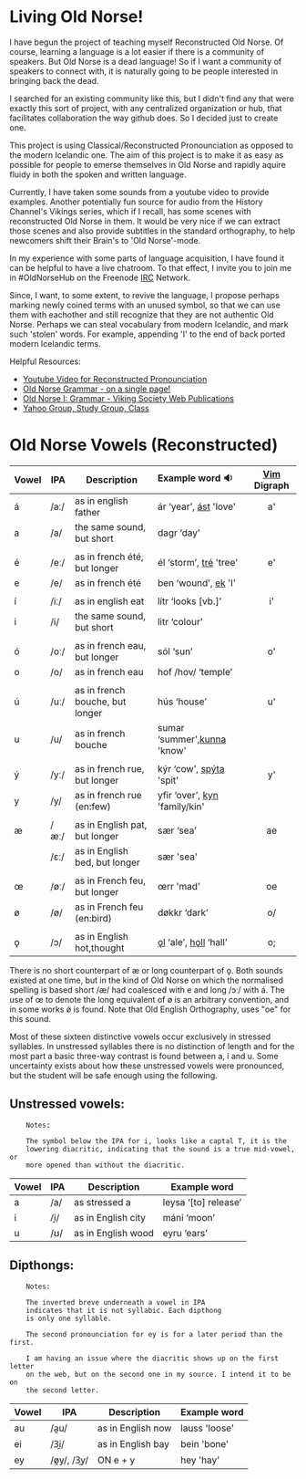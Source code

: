 Living Old Norse!
================

I have begun the project of teaching myself Reconstructed Old Norse. Of course,
learning a language is a lot easier if there is a community of speakers. But
Old Norse is a dead language! So if I want a community of speakers to connect
with, it is naturally going to be people interested in bringing back the dead.

I searched for an existing community like this, but I didn't find any that were
exactly this sort of project, with any centralized organization or hub, that
facilitates collaboration the way github does. So I decided just to create one.

This project is using Classical/Reconstructed Pronounciation as opposed to
the modern Icelandic one. The aim of this project is to make it as easy as
possible for people to emerse themselves in Old Norse and rapidly aquire fluidy
in both the spoken and written language.

Currently, I have taken some sounds from a youtube video to provide examples.
Another potentially fun source for audio from the History Channel's Vikings
series, which if I recall, has some scenes with reconstructed Old Norse in
them.  It would be very nice if we can extract those scenes and also provide
subtitles in the standard orthography, to help newcomers shift their Brain's to
'Old Norse'-mode.

In my experience with some parts of language acquisition, I have found it can
be helpful to have a live chatroom. To that effect, I invite you to join me
in  #OldNorseHub on the Freenode [IRC](http://xchat.org/) Network.

Since, I want, to some extent, to revive the language, I propose perhaps
marking newly coined terms with an unused symbol, so that we can use them with
eachother and still recognize that they are not authentic Old Norse. Perhaps we
can steal vocabulary from modern Icelandic, and mark such 'stolen' words.  For
example, appending 'I' to the end of back ported modern Icelandic terms.


Helpful Resources:  
 * [Youtube Video for Reconstructed Pronounciation](http://www.youtube.com/watch?v=JICgNRzENoQ)
 * [Old Norse Grammar - on a single page!](http://oldnorsenews.org/2008/08/old-norse-grammar-on-a-single-page/)
 * [Old Norse I: Grammar - Viking Society Web Publications](http://www.vsnrweb-publications.org.uk/NION-1.pdf)
 * [Yahoo Group, Study Group, Class](https://groups.yahoo.com/neo/groups/norse_course/info)


Old Norse Vowels (Reconstructed)
===============================

Vowel | IPA  | Description                     | Example word :sound:                |  [Vim](http://www.vim.org) Digraph  
----- | ---- | ------------------------------- |:-----------------------------       |:----------------------------------:
á     | /aː/ |  as in english father           | ár ‘year’, [ást][ást] 'love'        |            a'
a     | /a/  |  the same sound, but short      | dagr ‘day’                          |             
      |      |                                 |                                     | 
é     | /eː/ |  as in french été, but longer   | él ‘storm’, [tré][tré] 'tree'       |            e'
e     | /e/  |  as in french été               | ben ‘wound’, [ek][ek] 'I'           |      
      |      |                                 |                                     | 
í     | /iː/ |  as in english eat              | lítr ‘looks [vb.]’                  |            i'
i     | /i/  |  the same sound, but short      | litr ‘colour’                       |
      |      |                                 |                                     | 
ó     | /oː/ |  as in french eau, but longer   | sól ‘sun’                           |            o'
o     | /o/  |  as in french eau               | hof /hov/ ‘temple’                  |   
      |      |                                 |                                     | 
ú     | /uː/ |  as in french bouche, but longer| hús ‘house’                         |            u' 
u     | /u/  |  as in french bouche            | sumar ‘summer’,[kunna][k1] 'know'   |       
      |      |                                 |                                     | 
ý     | /yː/ |  as in french rue, but longer   | kýr ‘cow’, [spýta][spýta] 'spit'    |            y'
y     | /y/  |  as in french rue (en:few)      | yfir ‘over’, [kyn][kyn] 'family/kin'|      
      |      |                                 |                                     | 
æ     | /æː/ |  as in English pat, but longer  | sær ‘sea’                           |            ae 
      | /ɛː/ |  as in English bed, but longer  | sær 'sea'                           |              
      |      |                                 |                                     | 
œ     | /øː/ |  as in French feu, but longer   | œrr 'mad’                           |            oe 
ø     | /ø/  |  as in French feu (en:bird)     | døkkr ‘dark’                        |            o/
      |      |                                 |                                     | 
ǫ     | /ɔ/  |  as in English hot,thought      |  [ǫl][ǫl] ‘ale’, [hǫll][hǫll] ‘hall’|            o;

[mp3s]: https://groups.yahoo.com/neo/groups/norse_course/files/OldNorseHub/Sounds/words/
[ást]: https://secure.jerkface.net/~jim/OldNorseHub/sounds/words/ást.mp3
[tré]: https://secure.jerkface.net/~jim/OldNorseHub/sounds/words/tré.mp3
[ek]: https://secure.jerkface.net/~jim/OldNorseHub/sounds/words/ek.mp3
[ǫl]: https://secure.jerkface.net/~jim/OldNorseHub/sounds/words/ǫl.mp3
[hǫll]: https://secure.jerkface.net/~jim/OldNorseHub/sounds/words/hǫll.mp3
[k1]: https://secure.jerkface.net/~jim/OldNorseHub/sounds/words/kunna.mp3
[kyn]: https://secure.jerkface.net/~jim/OldNorseHub/sounds/words/kyn.mp3
[spýta]: https://secure.jerkface.net/~jim/OldNorseHub/sounds/words/spýta.mp3

There is no short counterpart of æ or long counterpart of ǫ. Both sounds
existed at one time, but in the kind of Old Norse on which the normalised
spelling is based short /æ/ had coalesced with e and long /ɔː/ with á. The use
of œ to denote the long equivalent of ø is an arbitrary convention, and in some
works ǿ is found. Note that Old English Orthography, uses "oe" for this sound.

Most of these sixteen distinctive vowels occur exclusively in stressed
syllables. In unstressed syllables there is no distinction of length and
for the most part a basic three-way contrast is found between a, i and
u. Some uncertainty exists about how these unstressed vowels were
pronounced, but the student will be safe enough using the following.

Unstressed vowels:
-----------------

        Notes:

        The symbol below the IPA for i, looks like a captal T, it is the
        lowering diacritic, indicating that the sound is a true mid-vowel, or
        more opened than without the diacritic.

Vowel | IPA  | Description                     | Example word       
----- | ---- | ------------------------------- | ------------------ 
    a | /a/  | as stressed a                   | leysa ‘[to] release’
    i | /̞i/  | as in English city              | máni ‘moon’
    u | /ʊ/  | as in English wood              | eyru ‘ears’


Dipthongs:
----------

        Notes:

        The inverted breve underneath a vowel in IPA
        indicates that it is not syllabic. Each dipthong
        is only one syllable.
        
        The second pronounciation for ey is for a later period than the first.

        I am having an issue where the diacritic shows up on the first letter
        on the web, but on the second one in my source. I intend it to be on
        the second letter.

        

Vowel | IPA               | Description           | Example word       
----- | ----------------- | ----------------------| ------------------ 
au    | /a̯u/              | as in English now     | lauss 'loose'  
ei    | /3̯i/              | as in English bay     | bein  'bone'  
ey    | /ø̯y/, /3̯y/        | ON e + y              | hey   'hay'  



